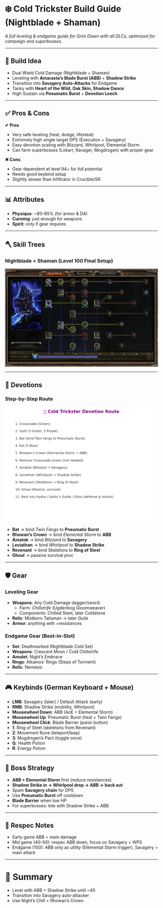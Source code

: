 # ❄️ Cold Trickster Build Guide (Nightblade + Shaman)

_A full leveling & endgame guide for Grim Dawn with all DLCs, optimized for campaign and superbosses._

---

## 📌 Build Idea
- Dual Wield Cold Damage (Nightblade + Shaman)
- Leveling with **Amarasta’s Blade Burst (ABB)** + **Shadow Strike**
- Transition into **Savagery Auto-Attacks** for Endgame
- Tanky with **Heart of the Wild, Oak Skin, Shadow Dance**
- High Sustain via **Pneumatic Burst** + **Devotion Leech**

---

## ✅ Pros & Cons
**✔ Pros**
- Very safe leveling (heal, dodge, lifesteal)
- Extremely high single target DPS (Execution + Savagery)
- Easy devotion scaling with Blizzard, Whirlpool, Elemental Storm
- Can farm superbosses (Lokarr, Ravager, Mogdrogen) with proper gear

**✖ Cons**
- Gear dependent at level 94+ for full potential
- Needs good keybind setup
- Slightly slower than Infiltrator in Crucible/SR

---

## 📊 Attributes
- **Physique**: ~80–85% (for armor & DA)  
- **Cunning**: just enough for weapons  
- **Spirit**: only if gear requires  

---

## 🪓 Skill Trees

### Nightblade + Shaman (Level 100 Final Setup)

![Skill Tree](./images/grimdawnnightblade.png)

---

## 🌌 Devotions

### Step-by-Step Route

![Devotions](./images/trickster_devotions.png)

- **Bat** → bind *Twin Fangs* to **Pneumatic Burst**  
- **Rhowan’s Crown** → bind *Elemental Storm* to **ABB**  
- **Amatok** → bind *Blizzard* to **Savagery**  
- **Leviathan** → bind *Whirlpool* to **Shadow Strike**  
- **Revenant** → bind Skeletons to **Ring of Steel**  
- **Ghoul** → passive survival proc  

---

## 🛡️ Gear

### Leveling Gear
- **Weapons**: Any Cold Damage dagger/sword.  
  - Farm: *Chillstrife* (Ugdenbog Gloomweaver)  
  - Components: Chilled Steel, later Coldstone  
- **Relic**: Mistborn Talisman → later Guile  
- **Armor**: anything with +resistances  

### Endgame Gear (Best-in-Slot)
- **Set**: Deathmarked (Nightblade Cold Set)  
- **Weapons**: Crescent Moon / Cold Chillstrife  
- **Amulet**: Night’s Embrace  
- **Rings**: Alkamos’ Rings (Steps of Torment)  
- **Relic**: Nemesis  

---

## 🎮 Keybinds (German Keyboard + Mouse)

- **LMB**: Savagery (later) / Default Attack (early)  
- **RMB**: Shadow Strike (mobility, Whirlpool)  
- **Mousewheel Down**: ABB (AoE + Elemental Storm)  
- **Mousewheel Up**: Pneumatic Burst (heal + Twin Fangs)  
- **Mousewheel Click**: Blade Barrier (panic button)  
- **1**: Ring of Steel (skeletons from Revenant)  
- **2**: Movement Rune (teleport/leap)  
- **3**: Mogdrogen’s Pact (toggle once)  
- **Q**: Health Potion  
- **R**: Energy Potion  

---

## 🐉 Boss Strategy
- **ABB + Elemental Storm** first (reduce resistances)  
- **Shadow Strike in → Whirlpool drop → ABB → back out**  
- Spam **Savagery chain** for DPS  
- Use **Pneumatic Burst** off cooldown  
- **Blade Barrier** when low HP  
- For superbosses: kite with Shadow Strike + ABB  

---

## 🔄 Respec Notes
- Early game ABB = main damage  
- Mid game (40–50): respec ABB down, focus on Savagery + WPS  
- Endgame (100): ABB only as utility (Elemental Storm trigger), Savagery = main attack  

---

# 🎯 Summary
- Level with ABB + Shadow Strike until ~40  
- Transition into Savagery auto-attacker  
- Use Night’s Chill + Rhowan’s Crown
